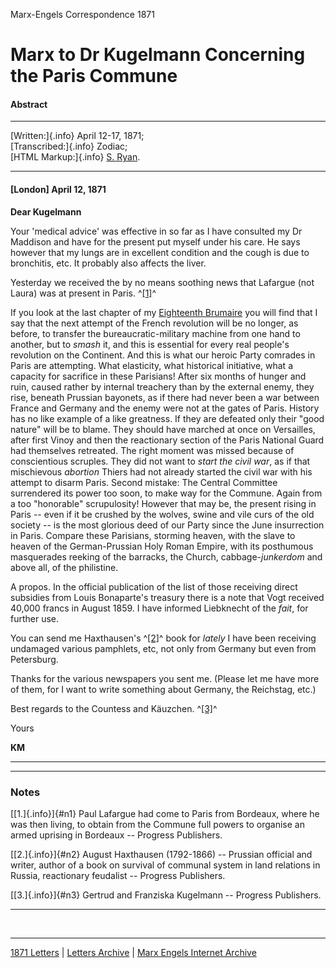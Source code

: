 Marx-Engels Correspondence 1871

# Marx to Dr Kugelmann Concerning the Paris Commune

#### Abstract

------------------------------------------------------------------------

[Written:]{.info} April 12-17, 1871;\
[Transcribed:]{.info} Zodiac;\
[HTML Markup:]{.info} [S.
Ryan](../../../../../admin/volunteers/biographies/sryan.htm).

------------------------------------------------------------------------

#### \[London\] April 12, 1871

**Dear Kugelmann**

Your 'medical advice' was effective in so far as I have consulted my Dr
Maddison and have for the present put myself under his care. He says
however that my lungs are in excellent condition and the cough is due to
bronchitis, etc. It probably also affects the liver.

Yesterday we received the by no means soothing news that Lafargue (not
Laura) was at present in Paris. ^[\[1\]](#n1)^

If you look at the last chapter of my [Eighteenth
Brumaire](../../1852/18th-brumaire/index.htm) you will find that I say
that the next attempt of the French revolution will be no longer, as
before, to transfer the bureaucratic-military machine from one hand to
another, but to *smash* it, and this is essential for every real
people\'s revolution on the Continent. And this is what our heroic Party
comrades in Paris are attempting. What elasticity, what historical
initiative, what a capacity for sacrifice in these Parisians! After six
months of hunger and ruin, caused rather by internal treachery than by
the external enemy, they rise, beneath Prussian bayonets, as if there
had never been a war between France and Germany and the enemy were not
at the gates of Paris. History has no like example of a like greatness.
If they are defeated only their "good nature" will be to blame. They
should have marched at once on Versailles, after first Vinoy and then
the reactionary section of the Paris National Guard had themselves
retreated. The right moment was missed because of conscientious
scruples. They did not want to *start the civil war*, as if that
mischievous *abortion* Thiers had not already started the civil war with
his attempt to disarm Paris. Second mistake: The Central Committee
surrendered its power too soon, to make way for the Commune. Again from
a too "honorable" scrupulosity! However that may be, the present rising
in Paris -- even if it be crushed by the wolves, swine and vile curs of
the old society -- is the most glorious deed of our Party since the June
insurrection in Paris. Compare these Parisians, storming heaven, with
the slave to heaven of the German-Prussian Holy Roman Empire, with its
posthumous masquerades reeking of the barracks, the Church,
cabbage-*junkerdom* and above all, of the philistine.

A propos. In the official publication of the list of those receiving
direct subsidies from Louis Bonaparte\'s treasury there is a note that
Vogt received 40,000 francs in August 1859. I have informed Liebknecht
of the *fait*, for further use.

You can send me Haxthausen's ^[\[2\]](#n2)^ book for *lately* I have
been receiving undamaged various pamphlets, etc, not only from Germany
but even from Petersburg.

Thanks for the various newspapers you sent me. (Please let me have more
of them, for I want to write something about Germany, the Reichstag,
etc.)

Best regards to the Countess and Käuzchen. ^[\[3\]](#n3)^

Yours

**KM**

------------------------------------------------------------------------

------------------------------------------------------------------------

### Notes

[[1.]{.info}]{#n1} Paul Lafargue had come to Paris from Bordeaux, where
he was then living, to obtain from the Commune full powers to organise
an armed uprising in Bordeaux -- Progress Publishers.

[[2.]{.info}]{#n2} August Haxthausen (1792-1866) -- Prussian official
and writer, author of a book on survival of communal system in land
relations in Russia, reactionary feudalist -- Progress Publishers.

[[3.]{.info}]{#n3} Gertrud and Franziska Kugelmann -- Progress
Publishers.

------------------------------------------------------------------------

 

------------------------------------------------------------------------

[1871 Letters](index.htm) \| [Letters
Archive](../../../letters/index.htm) \| [Marx Engels Internet
Archive](../../../index.htm)
